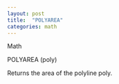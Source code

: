 ```yaml
---
layout: post
title:  "POLYAREA"
categories: math
---
```

Math

POLYAREA (poly)

Returns the area of the polyline poly.

